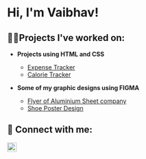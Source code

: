 <h1>Hi, I'm Vaibhav! <br/>
<h2>👨‍💻Projects I've worked on:</h2>

- <b>Projects using HTML and CSS</b>
  - [Expense Tracker](https://github.com/vaibhavviscoding/expense-tracker)
  - [Calorie Tracker](https://github.com/vaibhavviscoding/calorie-tracker)
 
- <b>Some of my graphic designs using FIGMA</b>
  - [Flyer of Aluminium Sheet company](https://github.com/vaibhavviscoding/graphic-aluminium-sheet-flyer)
  - [Shoe Poster Design](https://github.com/vaibhavviscoding/graphic-aluminium-sheet-flyer)
<h2> 🤳 Connect with me:</h2>

[<img align="left" alt="JoshMadakor | LinkedIn" width="22px" src="https://cdn.jsdelivr.net/npm/simple-icons@v3/icons/linkedin.svg" />][linkedin]


[linkedin]: https://www.linkedin.com/in/vaibhav-gupta-51bb29277/

<!--
**joshmadakor1/joshmadakor1** is a ✨ _special_ ✨ repository because its `README.md` (this file) appears on your GitHub profile.

Here are some ideas to get you started:

- 🔭 I’m currently working on ...
- 🌱 I’m currently learning ...
- 👯 I’m looking to collaborate on ...
- 🤔 I’m looking for help with ...
- 💬 Ask me about ...
- 📫 How to reach me: ...
- 😄 Pronouns: ...
- ⚡ Fun fact: ...
-->
